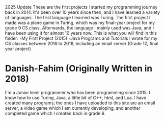 2025 Update
These are the first projects I started my programming journey back in 2014. It's been over 10 years since then, and I have learned a variety of languages.  The first language I learned was Turing. The first project I made was a plane game in Turing, which was my final-year project for my grade 9 CS class. Afterwards, the language I mainly used was Java, and I have been using it for almost 10 years now. This is what you will find in this folder:
-My First Project (2015)
-Java Programs and Tutorials I wrote for my CS classes between 2016 to 2018, including an email server (Grade 12, final year project)


# Danish-Fahim (Originally Written in 2018)
I'm a Junior level programmer who has been programming since 2015. I know how to use Turing, Java, a little bit of C++, html, and Lua. I have created many programs; the ones I have uploaded to this site are an email server, a video game which I am currently developing, and another completed game which I created back in grade 9.
